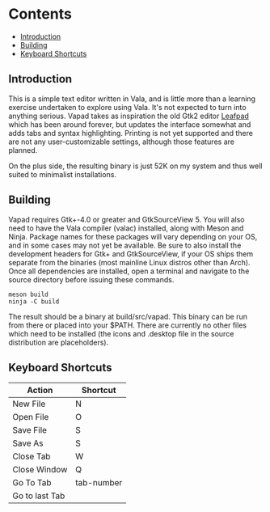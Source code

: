 Contents
========
* [Introduction](#introduction)
* [Building](#building)
* [Keyboard Shortcuts](#keyboard_shortcuts)

## Introduction
This is a simple text editor written in Vala, and is little more than a learning
exercise undertaken to explore using Vala. It's not expected to turn into
anything serious. Vapad takes as inspiration the old Gtk2 editor
[Leafpad](http://tarot.freeshell.org/leafpad/) which has been around forever,
but updates the interface somewhat and adds tabs and syntax highlighting.
Printing is not yet supported and there are not any user-customizable settings,
although those features are planned.

On the plus side, the resulting binary is just 52K on my system and thus well
suited to minimalist installations.

## Building
Vapad requires Gtk+-4.0 or greater and GtkSourceView 5. You will also need to
have the Vala compiler (valac) installed, along with Meson and Ninja. Package
names for these packages will vary depending on your OS, and in some cases may
not yet be available. Be sure to also install the development headers for Gtk+
and GtkSourceView, if your OS ships them separate from the binaries (most mainline
Linux distros other than Arch). Once all dependencies are installed, open a
terminal and navigate to the source directory before issuing these commands.
```Sh
meson build
ninja -C build
```
The result should be a binary at build/src/vapad. This binary can be run from
there or placed into your $PATH. There are currently no other files which need
to be installed (the icons and .desktop file in the source distribution are
placeholders).

## Keyboard Shortcuts
| Action | Shortcut |
| --- | --- |
| New File | <Ctrl>N |
| Open File | <Ctrl>O |
| Save File | <Ctrl>S |
| Save As | <Ctrl><Shift>S |
| Close Tab | <Ctrl>W |
| Close Window | <Ctrl>Q |
| Go To Tab | <Alt>tab-number |
| Go to last Tab |

